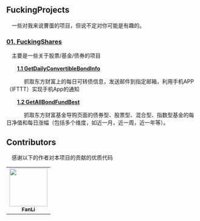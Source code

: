 ## FuckingProjects
&#8195;一些对我来说曹蛋的项目，但说不定对你可能是有趣的。
### [01. FuckingShares](https://github.com/moonlighf/FuckingProjects/tree/master/FuckingShares)
&#8195;主要是一些关于股票/基金/债券的项目

　　**[1.1 GetDailyConvertibleBondInfo](https://github.com/moonlighf/FuckingProjects/tree/master/FuckingShares/GetDailyConvertibleBondInfo)**

　　 &#8195;抓取东方财富上的每日可转债信息，发送邮件到指定邮箱，利用手机APP（IFTTT）实现手机App的通知

　　**[1.2 GetAllBondFundBest](https://github.com/moonlighf/FuckingProjects/tree/master/FuckingShares/GetAllBondFundBest)**

　　 &#8195;抓取东方财富基金导购页面的债券型、股票型、混合型、指数型基金的每日净值和每日涨幅（包括多个维度，如近一月，近一周，近一年等）。

## Contributors
&#8195;感谢以下的作者对本项目的贡献的优质代码
<!-- ALL-CONTRIBUTORS-LIST:START - Do not remove or modify this section -->
<!-- prettier-ignore-start -->
<!-- markdownlint-disable -->
<table>
  <tr>
    <td align="center"><a href="https://github.com/FanLiCUMT"><img src="https://avatars1.githubusercontent.com/u/42343863?s=400&v=4" width="100px;" alt=""/><br /><sub><b>FanLi</b></sub></a></td>
  </tr>
</table>

<!-- markdownlint-enable -->
<!-- prettier-ignore-end -->
<!-- ALL-CONTRIBUTORS-LIST:END -->
